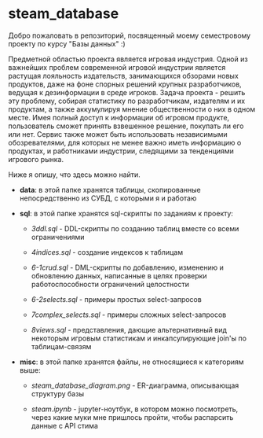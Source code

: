 # steam_database
Добро пожаловать в репозиторий, посвященный моему семестровому проекту по курсу "Базы данных" :)

Предметной областью проекта является игровая индустрия. Одной из важнейших проблем современной игровой индустрии является растущая лояльность издательств, занимающихся обзорами новых продуктов, даже на фоне спорных решений крупных разработчиков, ведущая к дезинформации в среде игроков. Задача проекта - решить эту проблему, собирая статистику по разработчикам, издателям и их продуктам, а также аккумулируя мнение общественности о них в одном месте. Имея полный доступ к информации об игровом продукте, пользователь сможет принять взвешенное решение, покупать ли его или нет. Сервис также может быть использовать независимыми обозревателями, для которых не менее важно иметь информацию о продуктах, и работниками индустрии, следящими за тенденциями игрового рынка.

Ниже я опишу, что здесь можно найти.

- **data**: в этой папке хранятся таблицы, скопированные непосредственно из СУБД, с которыми я и работаю

- **sql**: в этой папке хранятся sql-скрипты по заданиям к проекту:

    - *3ddl.sql* - DDL-скрипты по созданию таблиц вместе со всеми ограничениями

    - *4indices.sql* - создание индексов к таблицам

    - *6-1crud.sql* - DML-скрипты по добавлению, изменению и обновлению данных, написанные в целях проверки работоспособности ограничений целостности

    - *6-2selects.sql* - примеры простых select-запросов

    - *7complex_selects.sql* - примеры сложных select-запросов

    - *8views.sql* - представления, дающие альтернативный вид некоторым игровым статистикам и инкапсулирующие join'ы по таблицам-связям

- **misc**: в этой папке хранятся файлы, не относящиеся к категориям выше:

    - *steam_database_diagram.png* - ER-диаграмма, описывающая структуру базы

    - *steam.ipynb* - jupyter-ноутбук, в котором можно посмотреть, через какие муки мне пришлось пройти, чтобы распарсить данные с API стима
